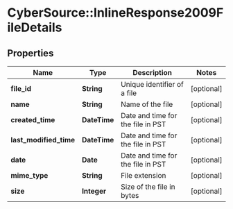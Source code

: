 # CyberSource::InlineResponse2009FileDetails

## Properties
Name | Type | Description | Notes
------------ | ------------- | ------------- | -------------
**file_id** | **String** | Unique identifier of a file | [optional] 
**name** | **String** | Name of the file | [optional] 
**created_time** | **DateTime** | Date and time for the file in PST | [optional] 
**last_modified_time** | **DateTime** | Date and time for the file in PST | [optional] 
**date** | **Date** | Date and time for the file in PST | [optional] 
**mime_type** | **String** | File extension | [optional] 
**size** | **Integer** | Size of the file in bytes | [optional] 


